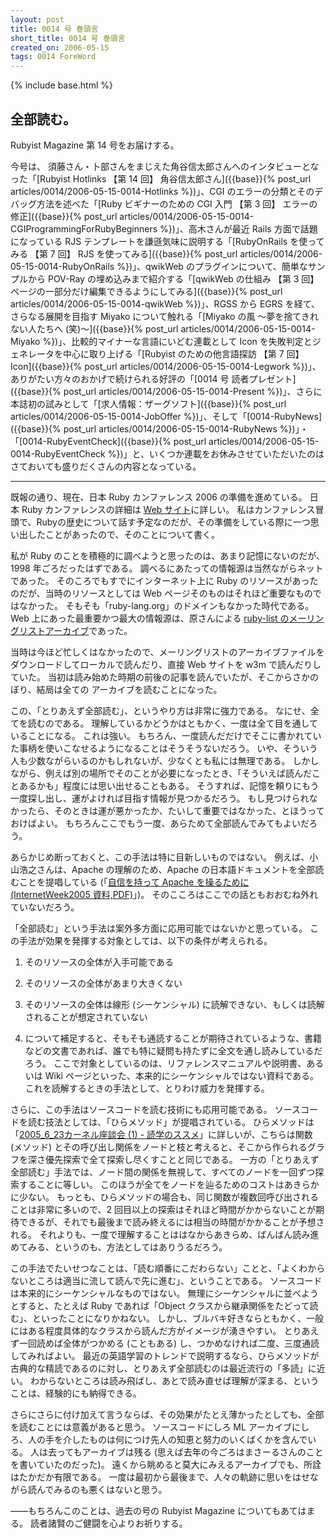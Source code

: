 ```yaml
---
layout: post
title: 0014 号 巻頭言
short_title: 0014 号 巻頭言
created_on: 2006-05-15
tags: 0014 ForeWord
---
```

{% include base.html %}


## 全部読む。

Rubyist Magazine 第 14 号をお届けする。

今号は、
須藤さん・卜部さんをまじえた角谷信太郎さんへのインタビューとなった「[Rubyist Hotlinks 【第 14 回】 角谷信太郎さん]({{base}}{% post_url articles/0014/2006-05-15-0014-Hotlinks %})」、CGI のエラーの分類とそのデバッグ方法を述べた「[Ruby ビギナーのための CGI 入門 【第 3 回】 エラーの修正]({{base}}{% post_url articles/0014/2006-05-15-0014-CGIProgrammingForRubyBeginners %})」、高木さんが最近 Rails 方面で話題になっている RJS テンプレートを謙遜気味に説明する「[RubyOnRails を使ってみる 【第 7 回】 RJS を使ってみる]({{base}}{% post_url articles/0014/2006-05-15-0014-RubyOnRails %})」、qwikWeb のプラグインについて、簡単なサンプルから POV-Ray の埋め込みまで紹介する「[qwikWeb の仕組み 【第 3 回】 ページの一部分だけ編集できるようにしてみる]({{base}}{% post_url articles/0014/2006-05-15-0014-qwikWeb %})」、RGSS から EGRS を経て、さらなる展開を目指す Miyako について触れる「[Miyako の風 〜夢を捨てきれない人たちへ (笑)〜]({{base}}{% post_url articles/0014/2006-05-15-0014-Miyako %})」、比較的マイナーな言語にいどむ連載として Icon を失敗判定とジェネレータを中心に取り上げる「[Rubyist のための他言語探訪 【第 7 回】 Icon]({{base}}{% post_url articles/0014/2006-05-15-0014-Legwork %})」、ありがたい方々のおかげで続けられる好評の「[0014 号 読者プレゼント]({{base}}{% post_url articles/0014/2006-05-15-0014-Present %})」、さらに本誌初の試みとして「[求人情報：ザーグソフト]({{base}}{% post_url articles/0014/2006-05-15-0014-JobOffer %})」、そして「[0014-RubyNews]({{base}}{% post_url articles/0014/2006-05-15-0014-RubyNews %})」・「[0014-RubyEventCheck]({{base}}{% post_url articles/0014/2006-05-15-0014-RubyEventCheck %})」と、いくつか連載をお休みさせていただいたのはさておいても盛りだくさんの内容となっている。

----

既報の通り、現在、日本 Ruby カンファレンス 2006 の準備を進めている。
日本 Ruby カンファレンスの詳細は [Web サイト](http://jp.rubyist.net/RubyKaigi2006/)に詳しい。
私はカンファレンス冒頭で、Rubyの歴史について話す予定なのだが、その準備をしている際に一つ思い出したことがあったので、そのことについて書く。

私が Ruby のことを積極的に調べようと思ったのは、あまり記憶にないのだが、1998 年ごろだったはずである。
調べるにあたっての情報源は当然ながらネットであった。
そのころでもすでにインターネット上に Ruby のリソースがあったのだが、当時のリソースとしては Web ページそのものはそれほど重要なものではなかった。
そもそも「ruby-lang.org」のドメインもなかった時代である。
Web 上にあった最重要かつ最大の情報源は、原さんによる [ruby-list のメーリングリストアーカイブ](http://blade.nagaokaut.ac.jp/ruby/ruby-list/index.shtml)であった。

当時は今ほど忙しくはなかったので、メーリングリストのアーカイブファイルをダウンロードしてローカルで読んだり、直接 Web サイトを w3m で読んだりしていた。
当初は読み始めた時期の前後の記事を読んでいたが、そこからさかのぼり、結局は全ての
アーカイブを読むことになった。

この、「とりあえず全部読む」、というやり方は非常に強力である。
なにせ、全てを読むのである。
理解しているかどうかはともかく、一度は全て目を通していることになる。
これは強い。
もちろん、一度読んだだけでそこに書かれていた事柄を使いこなせるようになることはそうそうないだろう。
いや、そういう人も少数ながらいるのかもしれないが、少なくとも私には無理である。
しかしながら、例えば別の場所でそのことが必要になったとき、「そういえば読んだことあるかも」程度には思い出せることもある。
そうすれば、記憶を頼りにもう一度探し出し、運がよければ目指す情報が見つかるだろう。
もし見つけられなかったら、そのときは運が悪かったか、たいして重要ではなかった、とほうっておけばよい。
もちろんここでもう一度、あらためて全部読んでみてもよいだろう。

あらかじめ断っておくと、この手法は特に目新しいものではない。
例えば、小山浩之さんは、Apache の理解のため、Apache の日本語ドキュメントを全部読むことを提唱している (「[自信を持って Apache を操るために (InternetWeek2005 資料,PDF)](http://www.nic.ad.jp/ja/materials/iw/2005/proceedings/T16.pdf)」)。
そのこころはここでの話ともおおむね外れていないだろう。

「全部読む」という手法は案外多方面に応用可能ではないかと思っている。
この手法が効果を発揮する対象としては、以下の条件が考えられる。

1. そのリソースの全体が入手可能である
1. そのリソースの全体があまり大きくない
1. そのリソースの全体は線形 (シーケンシャル) に読解できない、もしくは読解されることが想定されていない


3. について補足すると、そもそも通読することが期待されているような、書籍などの文書であれば、誰でも特に疑問も持たずに全文を通し読みしているだろう。
ここで対象としているのは、リファレンスマニュアルや説明書、あるいは Wiki ページといった、本来的にシーケンシャルではない資料である。
これを読解するときの手法として、とりわけ威力を発揮する。

さらに、この手法はソースコードを読む技術にも応用可能である。
ソースコードを読む技法としては、「ひらメソッド」が提唱されている。
ひらメソッドは「[2005_6_23カーネル座談会 (1) - 読学のススメ](http://hira.main.jp/wiki/pukiwiki.php?2005_6_23%A5%AB%A1%BC%A5%CD%A5%EB%BA%C2%C3%CC%B2%F1%AD%A1)」に詳しいが、こちらは関数 (メソッド) とその呼び出し関係をノードと枝と考えると、そこから作られるグラフを深さ優先探索で全て探索し尽くすことと同じである。
一方の「とりあえず全部読む」手法では、ノード間の関係を無視して、すべてのノードを一回ずつ探索することに等しい。
このほうが全てをノードを辿るためのコストはあきらかに少ない。
もっとも、ひらメソッドの場合も、同じ関数が複数回呼び出されることは非常に多いので、2 回目以上の探索はそれほど時間がかからないことが期待できるが、それでも最後まで読み終えるには相当の時間がかかることが予想される。
それよりも、一度で理解することははなからあきらめ、ばんばん読み進めてみる、というのも、方法としてはありうるだろう。

この手法でたいせつなことは、「読む順番にこだわらない」ことと、「よくわからないところは適当に流して読んで先に進む」、ということである。
ソースコードは本来的にシーケンシャルなものではない。
無理にシーケンシャルに並べようとすると、たとえば Ruby であれば「Object クラスから継承関係をたどって読む」、といったことになりかねない。
しかし、ブルバキ好きならともかく、一般にはある程度具体的なクラスから読んだ方がイメージが湧きやすい。
とりあえず一回読めば全体がつかめる (こともある) し、つかめなければ二度、三度通読してみればよい。
最近の英語学習のトレンドで説明するなら、ひらメソッドが古典的な精読であるのに対し、とりあえず全部読むのは最近流行の「多読」に近い。
わからないところは読み飛ばし、あとで読み直せば理解が深まる、ということは、経験的にも納得できる。

さらにさらに付け加えて言うならば、その効果がたとえ薄かったとしても、全部を読むことには意義があると思う。
ソースコードにしろ ML アーカイブにしろ、人の手を介したものは何につけ先人の知恵と努力のいくばくかを含んでいる。
人は去ってもアーカイブは残る (思えば去年の今ごろはまさーるさんのことを書いていたのだった)。
遠くから眺めると莫大にみえるアーカイブでも、所詮はたかだか有限である。
一度は最初から最後まで、人々の軌跡に思いをはせながら読んでみるのも悪くはないと思う。

――もちろんこのことは、過去の号の Rubyist Magazine についてもあてはまる。
読者諸賢のご健闘を心よりお祈りする。


